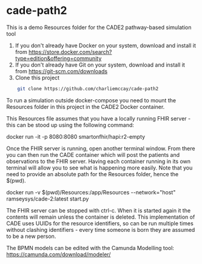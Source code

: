 # cade-path2
This is a demo Resources folder for the CADE2 pathway-based simulation tool

1. If you don't already have Docker on your system, download and install it from https://store.docker.com/search?type=edition&offering=community
2. If you don't already have Git on your system, download and install it from https://git-scm.com/downloads
3. Clone this project
```sh
	git clone https://github.com/charliemccay/cade-path2
```



To run a simulation outside docker-compose you need to mount the Resources folder in this project in the CADE2 Docker container.  

This Resources file assumes that you have a locally running FHIR server - this can be stood up using the following command:

docker run -it -p 8080:8080 smartonfhir/hapi:r2-empty

Once the FHIR server is running, open another terminal window.  From there you can then run the CADE container which will post the patients and observations to the FHIR server.  Having each container running in its own terminal will allow you to see what is happening more easily.  Note that you need to provide an absolute path for the Resources folder, hence the $(pwd).

docker run -v $(pwd)/Resources:/app/Resources --network="host" ramseysys/cade-2:latest start.py

The FHIR server can be stopped with ctrl-c.  When it is started again it the contents will remain unless the container is deleted.  This implementation of CADE uses UUIDs for the resource identifiers, so can be run multiple times without clashing identifiers - every time someone is born they are assumed to be a new person.

The BPMN models can be edited with the Camunda Modelling tool: https://camunda.com/download/modeler/
